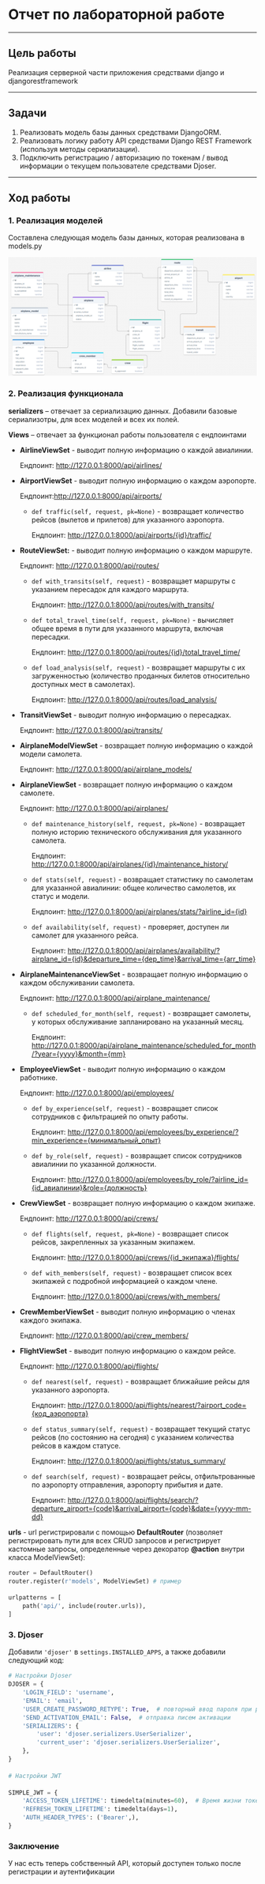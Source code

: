 # Отчет по лабораторной работе
---

## Цель работы

Реализация серверной части приложения средствами django и djangorestframework

---

## Задачи   
1. Реализовать модель базы данных средствами DjangoORM.  
2. Реализовать логику работу API средствами Django REST Framework (используя методы сериализации).
3. Подключить регистрацию / авторизацию по токенам / вывод информации о текущем пользователе средствами Djoser.  

---

## Ход работы  

### 1. Реализация моделей  
Составлена следующая модель базы данных, которая реализована в models.py

![web_db.png](../images/lw3/web_db.png)

### 2. Реализация функционала
**serializers** – отвечает за сериализацию данных. Добавили базовые сериализотры, для всех моделей и всех их полей.

**Views** – отвечает за функционал работы пользователя с ендпоинтами  
- **AirlineViewSet** - выводит полную информацию о каждой авиалинии. 
    
    Ендпоинт: <http://127.0.0.1:8000/api/airlines/>
- **AirportViewSet** - выводит полную информацию о каждом аэропорте. 

    Ендпоинт:<http://127.0.0.1:8000/api/airports/>
  - `def traffic(self, request, pk=None)` - возвращает количество рейсов (вылетов и прилетов) для указанного аэропорта.
    
      Ендпоинт: <http://127.0.0.1:8000/api/airports/{id}/traffic/>

- **RouteViewSet:** - выводит полную информацию о каждом маршруте. 

    Ендпоинт: <http://127.0.0.1:8000/api/routes/>
  - `def with_transits(self, request)` - возвращает маршруты с указанием пересадок для каждого маршрута. 
  
      Ендпоинт: <http://127.0.0.1:8000/api/routes/with_transits/>
  - `def total_travel_time(self, request, pk=None)` - вычисляет общее время в пути для указанного маршрута, включая пересадки.
  
      Ендпоинт: <http://127.0.0.1:8000/api/routes/{id}/total_travel_time/>
  - `def load_analysis(self, request)` - возвращает маршруты с их загруженностью (количество проданных билетов относительно доступных мест в самолетах).
  
      Ендпоинт: <http://127.0.0.1:8000/api/routes/load_analysis/>

- **TransitViewSet** - выводит полную информацию о пересадках. 

    Ендпоинт: <http://127.0.0.1:8000/api/transits/>

- **AirplaneModelViewSet** - возвращает полную информацию о каждой модели самолета. 

    Ендпоинт: <http://127.0.0.1:8000/api/airplane_models/>

- **AirplaneViewSet** - возвращает полную информацию о каждом самолете. 

    Ендпоинт: <http://127.0.0.1:8000/api/airplanes/>
  - `def maintenance_history(self, request, pk=None)` - возвращает полную историю технического обслуживания для указанного самолета. 
  
      Ендпоинт: <http://127.0.0.1:8000/api/airplanes/{id}/maintenance_history/>
  - `def stats(self, request)` - возвращает статистику по самолетам для указанной авиалинии: общее количество самолетов, их статус и модели.
  
      Ендпоинт: <http://127.0.0.1:8000/api/airplanes/stats/?airline_id={id}>
  - `def availability(self, request)` - проверяет, доступен ли самолет для указанного рейса.
  
      Ендпоинт: <http://127.0.0.1:8000/api/airplanes/availability/?airplane_id={id}&departure_time={dep_time}&arrival_time={arr_time}>

- **AirplaneMaintenanceViewSet** - возвращает полную информацию о каждом обслуживании самолета. 

    Ендпоинт: <http://127.0.0.1:8000/api/airplane_maintenance/>
  - `def scheduled_for_month(self, request)` - возвращает самолеты, у которых обслуживание запланировано на указанный месяц.
  
      Ендпоинт: <http://127.0.0.1:8000/api/airplane_maintenance/scheduled_for_month/?year={yyyy}&month={mm}>

- **EmployeeViewSet** - выводит полную информацию о каждом работнике. 

    Ендпоинт: <http://127.0.0.1:8000/api/employees/>
  - `def by_experience(self, request)` - возвращает список сотрудников с фильтрацией по опыту работы. 
  
      Ендпоинт: <http://127.0.0.1:8000/api/employees/by_experience/?min_experience={минимальный_опыт}>
  - `def by_role(self, request)` - возвращает список сотрудников авиалинии по указанной должности.
  
      Ендпоинт: <http://127.0.0.1:8000/api/employees/by_role/?airline_id={id_авиалинии}&role={должность}>

- **CrewViewSet** - возвращает полную информацию о каждом экипаже. 

    Ендпоинт: <http://127.0.0.1:8000/api/crews/>
  - `def flights(self, request, pk=None)` - возвращает список рейсов, закрепленных за указанным экипажем. 
  
      Ендпоинт: <http://127.0.0.1:8000/api/crews/{id_экипажа}/flights/>
  - `def with_members(self, request)` - возвращает список всех экипажей с подробной информацией о каждом члене.
  
      Ендпоинт: <http://127.0.0.1:8000/api/crews/with_members/>

- **CrewMemberViewSet** - выводит полную информацию о членах каждого экипажа.

    Ендпоинт: <http://127.0.0.1:8000/api/crew_members/>

- **FlightViewSet** - выводит полную информацию о каждом рейсе. 

    Ендпоинт: <http://127.0.0.1:8000/api/flights/>
  - `def nearest(self, request)` - возвращает ближайшие рейсы для указанного аэропорта.
  
      Ендпоинт: <http://127.0.0.1:8000/api/flights/nearest/?airport_code={код_аэропорта}>
  - `def status_summary(self, request)` - возвращает текущий статус рейсов (по состоянию на сегодня) с указанием количества рейсов в каждом статусе.
  
      Ендпоинт: <http://127.0.0.1:8000/api/flights/status_summary/>
  - `def search(self, request)` - возвращает рейсы, отфильтрованные по аэропорту отправления, аэропорту прибытия и дате.
  
      Ендпоинт: <http://127.0.0.1:8000/api/flights/search/?departure_airport={code}&arrival_airport={code}&date={yyyy-mm-dd}>

**urls** - url регистрировали с помощью **DefaultRouter** (позволяет регистрировать пути для всех CRUD запросов и 
регистрирует кастомные запросы, определенные через декоратор **@action** внутри класса ModelViewSet):
```python
router = DefaultRouter()
router.register(r'models', ModelViewSet) # пример

urlpatterns = [
    path('api/', include(router.urls)),
]
```

### 3. Djoser

Добавили `'djoser'` в `settings.INSTALLED_APPS`, а также добавили следующий код:

```python
# Настройки Djoser
DJOSER = {
    'LOGIN_FIELD': 'username',
    'EMAIL': 'email',
    'USER_CREATE_PASSWORD_RETYPE': True,  # повторный ввод пароля при регистрации
    'SEND_ACTIVATION_EMAIL': False,  # отправка писем активации
    'SERIALIZERS': {
        'user': 'djoser.serializers.UserSerializer',
        'current_user': 'djoser.serializers.UserSerializer',
    },
}

# Настройки JWT

SIMPLE_JWT = {
    'ACCESS_TOKEN_LIFETIME': timedelta(minutes=60),  # Время жизни токена
    'REFRESH_TOKEN_LIFETIME': timedelta(days=1),
    'AUTH_HEADER_TYPES': ('Bearer',),
}
```

### Заключение
У нас есть теперь собственный API, который доступен только после регистрации и аутентификации